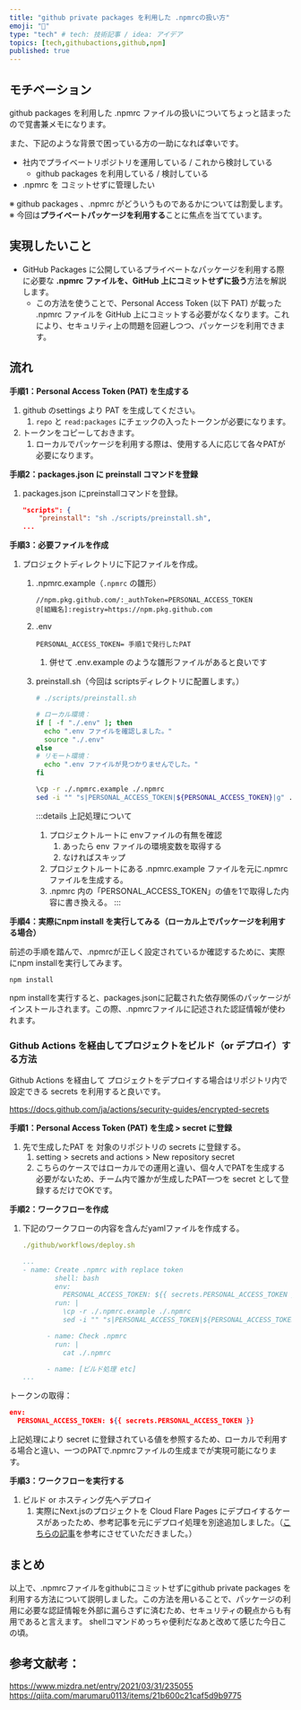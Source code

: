 ```yaml
---
title: "github private packages を利用した .npmrcの扱い方"
emoji: "🌸"
type: "tech" # tech: 技術記事 / idea: アイデア
topics: [tech,githubactions,github,npm]
published: true
---
```


## モチベーション

github packages を利用した .npmrc ファイルの扱いについてちょっと詰まったので覚書兼メモになります。

また、下記のような背景で困っている方の一助になれば幸いです。
- 社内でプライベートリポジトリを運用している / これから検討している
  - github packages を利用している / 検討している
- .npmrc を コミットせずに管理したい

※ github packages 、.npmrc がどういうものであるかについては割愛します。
※ 今回は**プライベートパッケージを利用する**ことに焦点を当てています。

## 実現したいこと

- GitHub Packages に公開しているプライベートなパッケージを利用する際に必要な **.npmrc ファイルを、GitHub 上にコミットせずに扱う**方法を解説します。
  - この方法を使うことで、Personal Access Token (以下 PAT) が載った .npmrc ファイルを GitHub 上にコミットする必要がなくなります。これにより、セキュリティ上の問題を回避しつつ、パッケージを利用できます。

## 流れ

**手順1：Personal Access Token (PAT) を生成する**

1. github のsettings より PAT を生成してください。
    1. `repo` と `read:packages` にチェックの入ったトークンが必要になります。
2. トークンをコピーしておきます。
    1. ローカルでパッケージを利用する際は、使用する人に応じて各々PATが必要になります。

**手順2：packages.json に preinstall コマンドを登録**

1. packages.json にpreinstallコマンドを登録。

    ```json
    "scripts": {
        "preinstall": "sh ./scripts/preinstall.sh",
    ...
    ```

**手順3：必要ファイルを作成**

1. プロジェクトディレクトリに下記ファイルを作成。
    1. .npmrc.example（`.npmrc` の雛形）

        ```tsx
        //npm.pkg.github.com/:_authToken=PERSONAL_ACCESS_TOKEN
        @[組織名]:registry=https://npm.pkg.github.com
        ```

    2. .env

        ```tsx
        PERSONAL_ACCESS_TOKEN= 手順1で発行したPAT
        ```

        1. 併せて .env.example のような雛形ファイルがあると良いです

    3. preinstall.sh（今回は scriptsディレクトリに配置します。）

        ```bash
        # ./scripts/preinstall.sh
        
        # ローカル環境：
        if [ -f "./.env" ]; then
          echo ".env ファイルを確認しました。"
          source "./.env"
        else
        # リモート環境：
          echo ".env ファイルが見つかりませんでした。"
        fi
        
        \cp -r ./.npmrc.example ./.npmrc
        sed -i "" "s|PERSONAL_ACCESS_TOKEN|${PERSONAL_ACCESS_TOKEN}|g" ./.npmrc
        ```

        :::details 上記処理について
        1. プロジェクトルートに envファイルの有無を確認
            1. あったら env ファイルの環境変数を取得する
            2. なければスキップ
        2. プロジェクトルートにある .npmrc.example ファイルを元に.npmrc ファイルを生成する。
        3. .npmrc 内の「PERSONAL_ACCESS_TOKEN」の値を1で取得した内容に書き換える。
        :::

**手順4：実際にnpm install を実行してみる（ローカル上でパッケージを利用する場合）**

前述の手順を踏んで、.npmrcが正しく設定されているか確認するために、実際にnpm installを実行してみます。

```
npm install
```

npm installを実行すると、packages.jsonに記載された依存関係のパッケージがインストールされます。この際、.npmrcファイルに記述された認証情報が使われます。

### Github Actions を経由してプロジェクトをビルド（or デプロイ）する方法

Github Actions を経由して プロジェクトをデプロイする場合はリポジトリ内で設定できる secrets を利用すると良いです。

https://docs.github.com/ja/actions/security-guides/encrypted-secrets

**手順1：Personal Access Token (PAT) を生成 > secret に登録**

1. 先で生成したPAT を 対象のリポジトリの secrets に登録する。
    1. setting > secrets and actions > New repository secret
    2. こちらのケースではローカルでの運用と違い、個々人でPATを生成する必要がないため、チーム内で誰かが生成したPAT一つを secret として登録するだけでOKです。

**手順2：ワークフローを作成**

1. 下記のワークフローの内容を含んだyamlファイルを作成する。

    ```yaml
    ./github/workflows/deploy.sh
    
    ...
    - name: Create .npmrc with replace token
            shell: bash
            env: 
              PERSONAL_ACCESS_TOKEN: ${{ secrets.PERSONAL_ACCESS_TOKEN }} ## secrets に登録したトークン
            run: |
              \cp -r ./.npmrc.example ./.npmrc
              sed -i "" "s|PERSONAL_ACCESS_TOKEN|${PERSONAL_ACCESS_TOKEN}|g" ./.npmrc
    
          - name: Check .npmrc
            run: |
              cat ./.npmrc
    
          - name: [ビルド処理 etc]
    ...
    ```

トークンの取得：

```json
env: 
  PERSONAL_ACCESS_TOKEN: ${{ secrets.PERSONAL_ACCESS_TOKEN }}
```

上記処理により secret に登録されている値を参照するため、ローカルで利用する場合と違い、一つのPATで.npmrcファイルの生成までが実現可能になります。

**手順3：ワークフローを実行する**

1. ビルド or ホスティング先へデプロイ
    1. 実際にNext.jsのプロジェクトを Cloud Flare Pages にデプロイするケースがあったため、参考記事を元にデプロイ処理を別途追加しました。（[こちらの記事](https://zenn.dev/nekoshita/articles/cd39383254d55d)を参考にさせていただきました。）

## まとめ

以上で、.npmrcファイルをgithubにコミットせずにgithub private packages を利用する方法について説明しました。この方法を用いることで、パッケージの利用に必要な認証情報を外部に漏らさずに済むため、セキュリティの観点からも有用であると言えます。
shellコマンドめっちゃ便利だなあと改めて感じた今日この頃。

## 参考文献考：
https://www.mizdra.net/entry/2021/03/31/235055
https://qiita.com/marumaru0113/items/21b600c21caf5d9b9775
